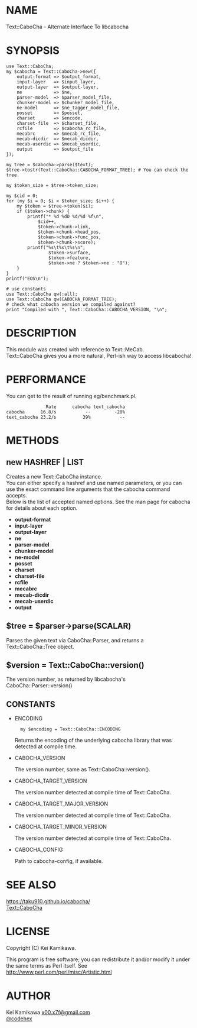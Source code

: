 # NAME

Text::CaboCha - Alternate Interface To libcabocha

# SYNOPSIS

    use Text::CaboCha;
    my $cabocha = Text::CaboCha->new({
        output-format => $output_format,
        input-layer   => $input_layer,
        output-layer  => $output-layer,
        ne            => $ne,
        parser-model  => $parser_model_file,
        chunker-model => $chunker_model_file,
        ne-model      => $ne_tagger_model_file,
        posset        => $posset,
        charset       => $encode,
        charset-file  => $charset_file,
        rcfile        => $cabocha_rc_file,
        mecabrc       => $mecab_rc_file,
        mecab-dicdir  => $mecab_dicdir,
        mecab-userdic => $mecab_userdic,
        output        => $output_file
    });

    my tree = $cabocha->parse($text);
    $tree->tostr(Text::CaboCha::CABOCHA_FORMAT_TREE); # You can check the tree.

    my $token_size = $tree->token_size;

    my $cid = 0;
    for (my $i = 0; $i < $token_size; $i++) {
        my $token = $tree->token($i);
        if ($token->chunk) {
            printf("* %d %dD %d/%d %f\n",
                $cid++,
                $token->chunk->link,
                $token->chunk->head_pos,
                $token->chunk->func_pos,
                $token->chunk->score);
            printf("%s\t%s\t%s\n",
                    $token->surface,
                    $token->feature,
                    $token->ne ? $token->ne : "O");
        }
    }
    printf("EOS\n");

    # use constants
    use Text::CaboCha qw(:all);
    use Text::CaboCha qw(CABOCHA_FORMAT_TREE);
    # check what cabocha version we compiled against?
    print "Compiled with ", Text::CaboCha::CABOCHA_VERSION, "\n";

# DESCRIPTION

This module was created with reference to Text::MeCab.  
Text::CaboCha gives you a more natural, Perl-ish way to access libcabocha!

# PERFORMANCE

You can get to the result of running eg/benchmark.pl.

                   Rate      cabocha text_cabocha
    cabocha      16.8/s           --         -28%
    text_cabocha 23.2/s          39%           --

# METHODS

## new HASHREF | LIST

Creates a new Text::CaboCha instance.  
You can either specify a hashref and use named parameters, or you can use the
exact command line arguments that the cabocha command accepts.  
Below is the list of accepted named options. See the man page for cabocha for 
details about each option.

- **output-format**
- **input-layer**
- **output-layer**
- **ne**
- **parser-model**
- **chunker-model**
- **ne-model**
- **posset**
- **charset**
- **charset-file**
- **rcfile**
- **mecabrc**
- **mecab-dicdir**
- **mecab-userdic**
- **output**

## $tree = $parser->parse(SCALAR)
Parses the given text via CaboCha::Parser, and returns a Text::CaboCha::Tree object.

## $version = Text::CaboCha::version()
The version number, as returned by libcabocha's CaboCha::Parser::version()

## CONSTANTS

- ENCODING

        my $encoding = Text::CaboCha::ENCODING

    Returns the encoding of the underlying cabocha library that was detected at
    compile time.

- CABOCHA\_VERSION

    The version number, same as Text::CaboCha::version().

- CABOCHA\_TARGET\_VERSION

    The version number detected at compile time of Text::CaboCha. 

- CABOCHA\_TARGET\_MAJOR\_VERSION

    The version number detected at compile time of Text::CaboCha. 

- CABOCHA\_TARGET\_MINOR\_VERSION

    The version number detected at compile time of Text::CaboCha. 

- CABOCHA\_CONFIG

    Path to cabocha-config, if available.

# SEE ALSO
https://taku910.github.io/cabocha/  
[Text::CaboCha](https://metacpan.org/pod/Text::CaboCha)

# LICENSE

Copyright (C) Kei Kamikawa.

This program is free software; you can redistribute it and/or modify it
under the same terms as Perl itself.
See http://www.perl.com/perl/misc/Artistic.html

# AUTHOR

Kei Kamikawa <x00.x7f@gmail.com>  
[@codehex](https://twitter.com/CodeHex)
